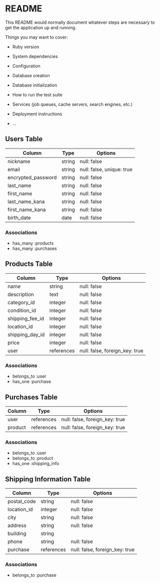 # README

This README would normally document whatever steps are necessary to get the
application up and running.

Things you may want to cover:

* Ruby version

* System dependencies

* Configuration

* Database creation

* Database initialization

* How to run the test suite

* Services (job queues, cache servers, search engines, etc.)

* Deployment instructions

* ...

## Users Table
| Column            | Type    | Options                    |
|------------------|--------|--------------------------|
| nickname        | string | null: false              |
| email           | string | null: false, unique: true |
| encrypted_password | string | null: false              |
| last_name       | string | null: false              |
| first_name      | string | null: false              |
| last_name_kana  | string | null: false              |
| first_name_kana | string | null: false              |
| birth_date      | date   | null: false              |


### Associations
- has_many :products
- has_many :purchases

## Products Table
| Column          | Type       | Options                        |
|----------------|-----------|--------------------------------|
| name          | string     | null: false                   |
| description   | text       | null: false                   |
| category_id   | integer    | null: false                   |
| condition_id  | integer    | null: false                   |
| shipping_fee_id | integer  | null: false                   |
| location_id   | integer    | null: false                   |
| shipping_day_id | integer | null: false                   |
| price         | integer    | null: false                   |
| user       | references | null: false, foreign_key: true |


### Associations
- belongs_to :user
- has_one :purchase

## Purchases Table
| Column    | Type       | Options                        |
|----------|-----------|--------------------------------|
| user     | references | null: false, foreign_key: true |
| product  | references | null: false, foreign_key: true |

### Associations
- belongs_to :user
- belongs_to :product
- has_one :shipping_info

## Shipping Information Table
| Column         | Type       | Options                        |
|---------------|-----------|--------------------------------|
| postal_code   | string     | null: false                   |
| location_id   | integer    | null: false                   |
| city          | string     | null: false                   |
| address       | string     | null: false                   |
| building      | string     |                                |
| phone         | string     | null: false                   |
| purchase      | references | null: false, foreign_key: true |

### Associations
- belongs_to :purchase